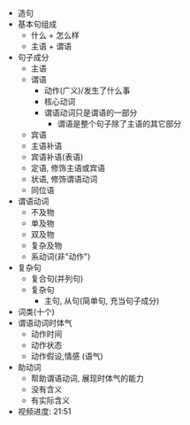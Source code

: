 - 造句
- 基本句组成
	- 什么 + 怎么样
	- 主语 + 谓语
- 句子成分
	- 主语
	- 谓语
		- 动作(广义)/发生了什么事
		- 核心动词
		- 谓语动词只是谓语的一部分
			- 谓语是整个句子除了主语的其它部分
	- 宾语
	- 主语补语
	- 宾语补语(表语)
	- 定语, 修饰主语或宾语
	- 状语, 修饰谓语动词
	- 同位语
- 谓语动词
	- 不及物
	- 单及物
	- 双及物
	- 复杂及物
	- 系动词(非"动作")
- 复杂句
	- 复合句(并列句)
	- 复杂句
		- 主句, 从句(简单句, 充当句子成分)
- 词类(十个)
- 谓语动词时体气
	- 动作时间
	- 动作状态
	- 动作假设,情感 (语气)
- 助动词
	- 帮助谓语动词, 展现时体气的能力
	- 没有含义
	- 有实际含义
- 视频进度: 21:51